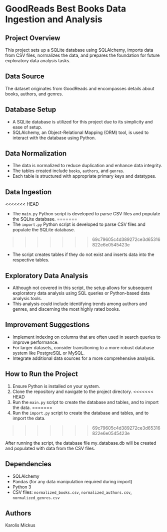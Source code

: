 # GoodReads Best Books Data Ingestion and Analysis

## Project Overview
This project sets up a SQLite database using SQLAlchemy, imports data from CSV files, normalizes the data, and prepares the foundation for future exploratory data analysis tasks.

## Data Source
The dataset originates from GoodReads and encompasses details about books, authors, and genres.

## Database Setup
- A SQLite database is utilized for this project due to its simplicity and ease of setup.
- SQLAlchemy, an Object-Relational Mapping (ORM) tool, is used to interact with the database using Python.

## Data Normalization
- The data is normalized to reduce duplication and enhance data integrity.
- The tables created include `books`, `authors`, and `genres`.
- Each table is structured with appropriate primary keys and datatypes.

## Data Ingestion
<<<<<<< HEAD
- The `main.py` Python script is developed to parse CSV files and populate the SQLite database.
=======
- The `import.py` Python script is developed to parse CSV files and populate the SQLite database.
>>>>>>> 69c79605c4d389272ce3d65316822e6e0545423e
- The script creates tables if they do not exist and inserts data into the respective tables.

## Exploratory Data Analysis
- Although not covered in this script, the setup allows for subsequent exploratory data analysis using SQL queries or Python-based data analysis tools.
- This analysis could include identifying trends among authors and genres, and discerning the most highly rated books.

## Improvement Suggestions
- Implement indexing on columns that are often used in search queries to improve performance.
- For larger datasets, consider transitioning to a more robust database system like PostgreSQL or MySQL.
- Integrate additional data sources for a more comprehensive analysis.

## How to Run the Project
1. Ensure Python is installed on your system.
2. Clone the repository and navigate to the project directory.
<<<<<<< HEAD
3. Run the `main.py` script to create the database and tables, and to import the data.
=======
3. Run the `import.py` script to create the database and tables, and to import the data.
>>>>>>> 69c79605c4d389272ce3d65316822e6e0545423e

After running the script, the database file my_database.db will be created and populated with data from the CSV files.

## Dependencies
- SQLAlchemy
- Pandas (for any data manipulation required during import)
- Python 3
- CSV files: `normalized_books.csv`, `normalized_authors.csv`, `normalized_genres.csv`

## Authors
Karolis Mickus